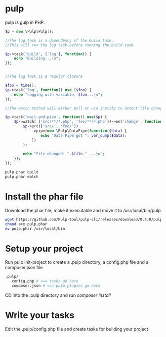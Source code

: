 pulp
===

pulp is gulp in PHP.

```php
$p = new \Pulp\Pulp();

//The log task is a dependency of the build task.
//This will run the log task before running the build task

$p->task('build', ['log'], function() {
	echo "Building...\n";
});


//The log task is a regular closure

$foo = time();
$p->task('log', function() use ($foo) {
	echo "Logging with variable: $foo...\n";
});

//The watch method will either poll or use inotify to detect file changes

$p->task('wait-and-pipe', function() use($p) {
	$p->watch( ['src/**/*.php', 'foo/**/*.php'])->on('change', function($file) use ($p) {
		$p->src(['src/', 'foo/'])
			->pipe(new \Pulp\DataPipe(function($data) {
				echo "Data Pipe got "; var_dump($data);
			})
		);
			
		echo "File changed: ".$file." ...\n";
	});
});
```

```bash
pulp.phar build
pulp.phar watch
```

Install the phar file
===
Download the phar file, make it executable and move it to /usr/local/bin/pulp
```bash
wget https://github.com/Pulp-tool/pulp-cli/releases/download/0.4.0/pulp.phar
chmod a+x pulp.phar
mv pulp.phar /usr/local/bin
```

Setup your project
===
Run pulp init-project to create a .pulp directory, a config.php file and a composer.json file.

```bash
.pulp/
   config.php # <== tasks go here
   composer.json # <== pulp plugins go here
```

CD into the .pulp directory and run *composer install*

Write your tasks
===
Edit the .pulp/config.php file and create tasks for building your project
